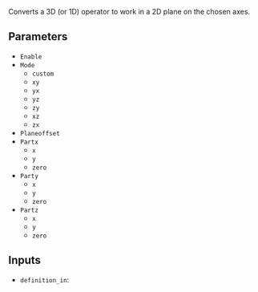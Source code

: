 Converts a 3D (or 1D) operator to work in a 2D plane on the chosen axes.

## Parameters

* `Enable`
* `Mode`
  * `custom`
  * `xy`
  * `yx`
  * `yz`
  * `zy`
  * `xz`
  * `zx`
* `Planeoffset`
* `Partx`
  * `x`
  * `y`
  * `zero`
* `Party`
  * `x`
  * `y`
  * `zero`
* `Partz`
  * `x`
  * `y`
  * `zero`

## Inputs

* `definition_in`: 